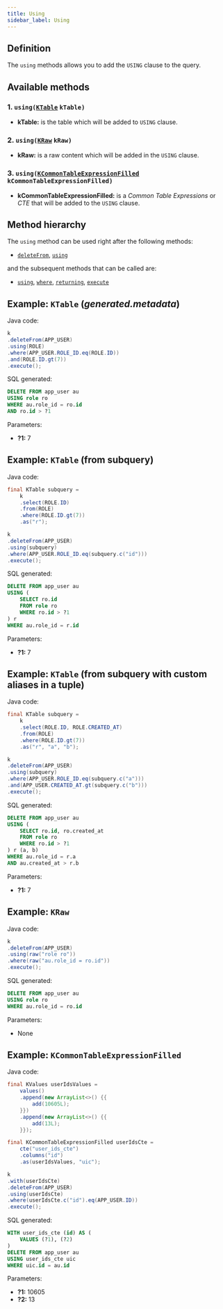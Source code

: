 ```yaml
---
title: Using
sidebar_label: Using
---
```


## Definition

The `using` methods allows you to add the `USING` clause to the query.

## Available methods

### 1. `using(`[`KTable`](/docs/misc/ktable) `kTable)`

- **kTable:** is the table which will be added to `USING` clause.

### 2. `using(`[`KRaw`](/docs/misc/select-list-values#7-kraw) `kRaw)`

- **kRaw:** is a raw content which will be added in the `USING` clause.

### 3. `using(`[`KCommonTableExpressionFilled`](/docs/misc/cte) `kCommonTableExpressionFilled)`

- **kCommonTableExpressionFilled:** is a _Common Table Expressions_ or _CTE_ that will be added to the `USING` clause.

## Method hierarchy

The `using` method can be used right after the following methods:

- [`deleteFrom`](/docs/delete-statement/delete-from/), [`using`](/docs/delete-statement/using/)

and the subsequent methods that can be called are:

- [`using`](/docs/delete-statement/using/), [`where`](/docs/delete-statement/where/), [`returning`](/docs/delete-statement/returning), [`execute`](/docs/select-statement/select/)

## Example: `KTable` (_generated.metadata_)

Java code:

```java
k
.deleteFrom(APP_USER)
.using(ROLE)
.where(APP_USER.ROLE_ID.eq(ROLE.ID))
.and(ROLE.ID.gt(7))
.execute();
```

SQL generated:

```sql
DELETE FROM app_user au
USING role ro
WHERE au.role_id = ro.id
AND ro.id > ?1
```

Parameters:

- **?1:** 7

## Example: `KTable` (from subquery)

Java code:

```java
final KTable subquery =
    k
    .select(ROLE.ID)
    .from(ROLE)
    .where(ROLE.ID.gt(7))
    .as("r");

k
.deleteFrom(APP_USER)
.using(subquery)
.where(APP_USER.ROLE_ID.eq(subquery.c("id")))
.execute();
```

SQL generated:

```sql
DELETE FROM app_user au
USING (
    SELECT ro.id
    FROM role ro
    WHERE ro.id > ?1
) r
WHERE au.role_id = r.id
```

Parameters:

- **?1:** 7

## Example: `KTable` (from subquery with custom aliases in a tuple)

Java code:

```java
final KTable subquery =
    k
    .select(ROLE.ID, ROLE.CREATED_AT)
    .from(ROLE)
    .where(ROLE.ID.gt(7))
    .as("r", "a", "b");

k
.deleteFrom(APP_USER)
.using(subquery)
.where(APP_USER.ROLE_ID.eq(subquery.c("a")))
.and(APP_USER.CREATED_AT.gt(subquery.c("b")))
.execute();
```

SQL generated:

```sql
DELETE FROM app_user au
USING (
    SELECT ro.id, ro.created_at
    FROM role ro
    WHERE ro.id > ?1
) r (a, b)
WHERE au.role_id = r.a
AND au.created_at > r.b
```

Parameters:

- **?1:** 7

## Example: `KRaw`

Java code:

```java
k
.deleteFrom(APP_USER)
.using(raw("role ro"))
.where(raw("au.role_id = ro.id"))
.execute();
```

SQL generated:

```sql
DELETE FROM app_user au
USING role ro
WHERE au.role_id = ro.id
```

Parameters:

- None

## Example: `KCommonTableExpressionFilled`

Java code:

```java
final KValues userIdsValues =
    values()
    .append(new ArrayList<>() {{
        add(10605L);
    }})
    .append(new ArrayList<>() {{
        add(13L);
    }});

final KCommonTableExpressionFilled userIdsCte =
    cte("user_ids_cte")
    .columns("id")
    .as(userIdsValues, "uic");

k
.with(userIdsCte)
.deleteFrom(APP_USER)
.using(userIdsCte)
.where(userIdsCte.c("id").eq(APP_USER.ID))
.execute();
```

SQL generated:

```sql
WITH user_ids_cte (id) AS (
    VALUES (?1), (?2)
) 
DELETE FROM app_user au
USING user_ids_cte uic
WHERE uic.id = au.id
```

Parameters:

- **?1:** 10605
- **?2:** 13